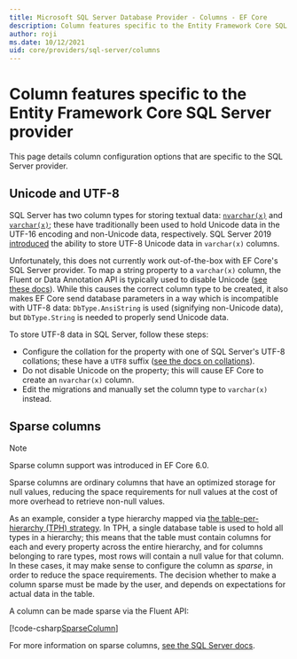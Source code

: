 ```yaml
---
title: Microsoft SQL Server Database Provider - Columns - EF Core
description: Column features specific to the Entity Framework Core SQL Server provider
author: roji
ms.date: 10/12/2021
uid: core/providers/sql-server/columns
---
```

# Column features specific to the Entity Framework Core SQL Server provider

This page details column configuration options that are specific to the SQL Server provider.

## Unicode and UTF-8

SQL Server has two column types for storing textual data: [`nvarchar(x)`](/sql/t-sql/data-types/nchar-and-nvarchar-transact-sql) and [`varchar(x)`](/sql/t-sql/data-types/char-and-varchar-transact-sql); these have traditionally been used to hold Unicode data in the UTF-16 encoding and non-Unicode data, respectively. SQL Server 2019 [introduced](/sql/relational-databases/collations/collation-and-unicode-support#utf8) the ability to store UTF-8 Unicode data in `varchar(x)` columns.

Unfortunately, this does not currently work out-of-the-box with EF Core's SQL Server provider. To map a string property to a `varchar(x)` column, the Fluent or Data Annotation API is typically used to disable Unicode ([see these docs](xref:core/modeling/entity-properties#unicode)). While this causes the correct column type to be created, it also makes EF Core send database parameters in a way which is incompatible with UTF-8 data: `DbType.AnsiString` is used (signifying non-Unicode data), but `DbType.String` is needed to properly send Unicode data.

To store UTF-8 data in SQL Server, follow these steps:

* Configure the collation for the property with one of SQL Server's UTF-8 collations; these have a `UTF8` suffix ([see the docs on collations](xref:core/modeling/entity-properties##column-collations)).
* Do not disable Unicode on the property; this will cause EF Core to create an `nvarchar(x)` column.
* Edit the migrations and manually set the column type to `varchar(x)` instead.

## Sparse columns

> [!NOTE]
> Sparse column support was introduced in EF Core 6.0.

Sparse columns are ordinary columns that have an optimized storage for null values, reducing the space requirements for null values at the cost of more overhead to retrieve non-null values.

As an example, consider a type hierarchy mapped via [the table-per-hierarchy (TPH) strategy](xref:core/modeling/inheritance#table-per-hierarchy-and-discriminator-configuration). In TPH, a single database table is used to hold all types in a hierarchy; this means that the table must contain columns for each and every property across the entire hierarchy, and for columns belonging to rare types, most rows will contain a null value for that column. In these cases, it may make sense to configure the column as *sparse*, in order to reduce the space requirements. The decision whether to make a column sparse must be made by the user, and depends on expectations for actual data in the table.

A column can be made sparse via the Fluent API:

[!code-csharp[SparseColumn](../../../../samples/core/SqlServer/Columns/SparseColumnContext.cs?name=SparseColumn&highlight=5)]

For more information on sparse columns, [see the SQL Server docs](/sql/relational-databases/tables/use-sparse-columns).
